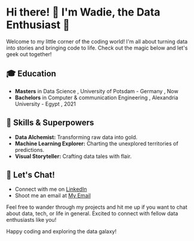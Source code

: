 
# Hi there! 👋 I'm Wadie, the Data Enthusiast 🌟

Welcome to my little corner of the coding world! I'm all about turning data into stories and bringing code to life. Check out the magic below and let's geek out together!


## 🎓 Education

- **Masters** in Data Science , University of Potsdam - Germany , Now
- **Bachelors** in Computer & communication Engineering , Alexandria University - Egypt , 2021


## 🚀 Skills & Superpowers

- **Data Alchemist:** Transforming raw data into gold.
- **Machine Learning Explorer:** Charting the unexplored territories of predictions.
- **Visual Storyteller:** Crafting data tales with flair.


## 💌 Let's Chat!

- Connect with me on [LinkedIn](https://www.linkedin.com/in/wadie-bishoy-b5ab4817a/)
- Shoot me an email at [My Email](mailto:wadie.bishoy25@gmail.com)

Feel free to wander through my projects and hit me up if you want to chat about data, tech, or life in general. Excited to connect with fellow data enthusiasts like you!

Happy coding and exploring the data galaxy!



<!--
**WadieBishoy25/WadieBishoy25** is a ✨ _special_ ✨ repository because its `README.md` (this file) appears on your GitHub profile.

Here are some ideas to get you started:

- 🔭 I’m currently working on ...
- 🌱 I’m currently learning ...
- 👯 I’m looking to collaborate on ...
- 🤔 I’m looking for help with ...
- 💬 Ask me about ...
- 📫 How to reach me: ...
- 😄 Pronouns: ...
- ⚡ Fun fact: ...
-->
